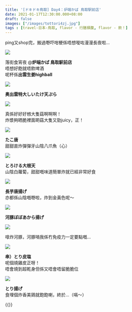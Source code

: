 ```yaml
---
title: '[ドキドキ鳥取] Day4：炉端かば 鳥取駅前店'
date: 2021-01-17T12:30:00.000+08:00
draft: false
images: ["/images/tottori4zj.jpg"]
tags : [travel-日本-鳥取, flavor - 行膳積腹, flavor - 飲！]
---
```


ping又shop完，搬過嘢吓咁梗係唔想嘥咗漫漫長夜啦...

![](/images/tottori4zj1.jpg)

落街食宵夜 @**炉端かば 鳥取駅前店**  
唔想好飽就唔飲啤酒  
呢杯係**出雲生姜highball**  

![](/images/tottori4zj2.jpg)

**奥出雲特大しいたけ天ぷら**

![](/images/tottori4zj3.jpg)

真係好好好乸大隻菇啊啊啊！  
炸漿夠晒脆裡面啲菇大隻又勁juicy，正！

![](/images/tottori4zj4.jpg)

**たこ唐**  
甜甜直炸彈彈牙山陰八爪魚（心）  

![](/images/tottori4zj5.jpg)

**とろける大根天**  
山陰白蘿蔔，甜甜嘅味道簡單炸就已經非常好食

![](/images/tottori4zj6.jpg)

**長芋唐揚げ**  
亦都係山陰嘅嘢啦，炸到金黃色呢～  

![](/images/tottori4zj7.jpg)

**河豚ぼぼあから揚げ**

![](/images/tottori4zj8.jpg)

嗱炸河豚，河豚喎我係冇免疫力一定要點嘅...

![](/images/tottori4zj9.jpg)

**串）とり皮塩**  
呢個燒雞皮正呀！  
唔會燒到超乾身但係又唔會唔留脆脆位  

![](/images/tottori4zj10.jpg)

**とり揚げ**  
食埋個炸香美鶏就飽飽喇，終於...（嗝～）  
  
  
{{<tottori>}}  
